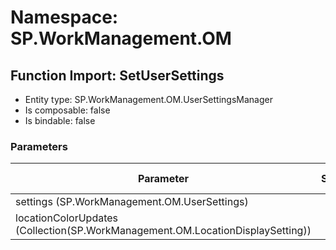 # Namespace: SP.WorkManagement.OM

## Function Import: SetUserSettings

- Entity type: SP.WorkManagement.OM.UserSettingsManager
- Is composable: false
- Is bindable: false

### Parameters

Parameter | SPO | SP 2019 | SP 2016 | SP 2013
----------|:---:|:-------:|:-------:|:-------
settings (SP.WorkManagement.OM.UserSettings) | ❌ | ❌ | ❌ | ✅
locationColorUpdates (Collection(SP.WorkManagement.OM.LocationDisplaySetting)) | ❌ | ❌ | ❌ | ✅